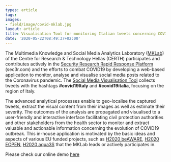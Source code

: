```yaml
---
types: article
tags:
images: 
- field/image/covid-mklab.jpg
layout: article
title: Visualisation Tool for monitoring Italian tweets concerning COVID19
date: '2020-05-22T08:49:37+02:00'
---
```

<p>
The Multimedia Knowledge and Social Media Analytics Laboratory (<a href="https://mklab.iti.gr/" target="blank">MKLab</a>) of the Centre for Research & Technology Hellas (CERTH) participates and contributes actively in the <a href="https://sec3r.com/" target="blank">Security Research Rapid Response Platform</a> (sec3r.com) and the efforts to combat COVID19 by developing a web-based application to monitor, analyse and visualise social media posts related to the Coronavirus pandemic. The <a href="http://beaware-server.mklab.iti.gr:3000/" target="blank">Social Media Visualisation Tool</a> collects tweets with the hashtags <b>#covid19Italy</b> and <b>#covid19italia</b>, focusing on the region of Italy. 
</p>
<p>
The advanced analytical processes enable to geo-localise the captured tweets, extract the visual content from their images as well as estimate their severity. The outcomes of the analysis are propagated and visualised to a user-friendly and interactive interface facilitating civil protection authorities and other stakeholders from the health sector to monitor and extract valuable and actionable information concerning the evolution of COVID19 outbreak. This in-house application is motivated by the basic ideas and aspects of various EU funded projects, such as <a href="https://beaware-project.eu/" target="blank">H2020 beAWARE</a>, <a href="https://eopen-project.eu/" target="blank">H2020 EOPEN</a>, <a href="https://aqua3s.eu/" target="blank">H2020 aqua3S</a> that the MKLab leads or actively participates in.    
</p>
Please check our online demo <a href="http://beaware-server.mklab.iti.gr:3000/" target="blank">here</a>
